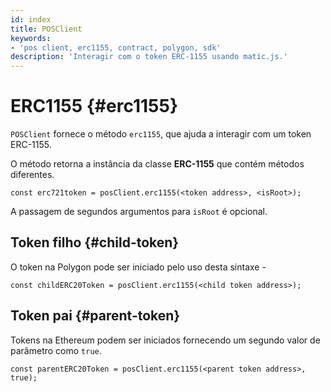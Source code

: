 ```yaml
---
id: index
title: POSClient
keywords:
- 'pos client, erc1155, contract, polygon, sdk'
description: 'Interagir com o token ERC-1155 usando matic.js.'
---
```


# ERC1155 {#erc1155}

`POSClient` fornece o método `erc1155`, que ajuda a interagir com um token ERC-1155.

O método retorna a instância da classe **ERC-1155** que contém métodos diferentes.

```
const erc721token = posClient.erc1155(<token address>, <isRoot>);
```

A passagem de segundos argumentos para `isRoot` é opcional.

## Token filho {#child-token}

O token na Polygon pode ser iniciado pelo uso desta sintaxe -

```
const childERC20Token = posClient.erc1155(<child token address>);
```

## Token pai {#parent-token}

Tokens na Ethereum podem ser iniciados fornecendo um segundo valor de parâmetro como `true`.

```
const parentERC20Token = posClient.erc1155(<parent token address>, true);
```
